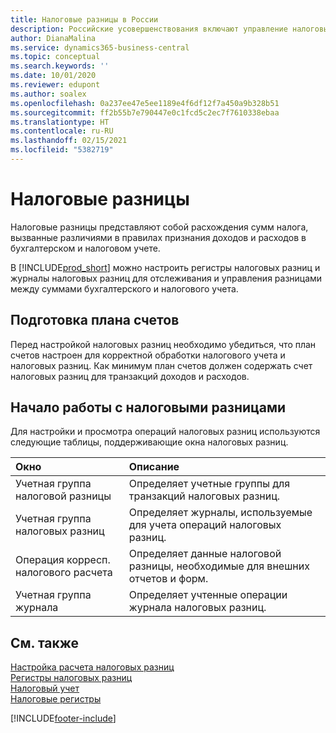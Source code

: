 ```yaml
---
title: Налоговые разницы в России
description: Российские усовершенствования включают управление налоговыми разницами.
author: DianaMalina
ms.service: dynamics365-business-central
ms.topic: conceptual
ms.search.keywords: ''
ms.date: 10/01/2020
ms.reviewer: edupont
ms.author: soalex
ms.openlocfilehash: 0a237ee47e5ee1189e4f6df12f7a450a9b328b51
ms.sourcegitcommit: ff2b55b7e790447e0c1fcd5c2ec7f7610338ebaa
ms.translationtype: HT
ms.contentlocale: ru-RU
ms.lasthandoff: 02/15/2021
ms.locfileid: "5382719"
---
```

# <a name="tax-differences"></a>Налоговые разницы

Налоговые разницы представляют собой расхождения сумм налога, вызванные различиями в правилах признания доходов и расходов в бухгалтерском и налоговом учете. 

В [!INCLUDE[prod_short](../../includes/prod_short.md)] можно настроить регистры налоговых разниц и журналы налоговых разниц для отслеживания и управления разницами между суммами бухгалтерского и налогового учета.

## <a name="preparing-the-chart-of-accounts"></a>Подготовка плана счетов

Перед настройкой налоговых разниц необходимо убедиться, что план счетов настроен для корректной обработки налогового учета и налоговых разниц. Как минимум план счетов должен содержать счет налоговых разниц для транзакций доходов и расходов.

## <a name="getting-started-with-tax-differences"></a>Начало работы с налоговыми разницами 

Для настройки и просмотра операций налоговых разниц используются следующие таблицы, поддерживающие окна налоговых разниц.

| Окно                     | Описание                                                  |
| :------------------------- | :----------------------------------------------------------- |
| Учетная группа налоговой разницы    | Определяет учетные группы для транзакций налоговых разниц.    |
| Учетная группа налоговых разниц | Определяет журналы, используемые для учета операций налоговых разниц. |
| Операция корресп. налогового расчета   | Определяет данные налоговой разницы, необходимые для внешних отчетов и форм. |
| Учетная группа журнала     | Определяет учтенные операции журнала налоговых разниц.             |

## <a name="see-also"></a>См. также

[Настройка расчета налоговых разниц](Setting-up-Tax-Difference-Calculation.md)  
[Регистры налоговых разниц](Tax-Difference-Registers.md)  
[Налоговый учет](Tax-Accounting.md)  
[Налоговые регистры](Tax-Registers.md)  


[!INCLUDE[footer-include](../../includes/footer-banner.md)]